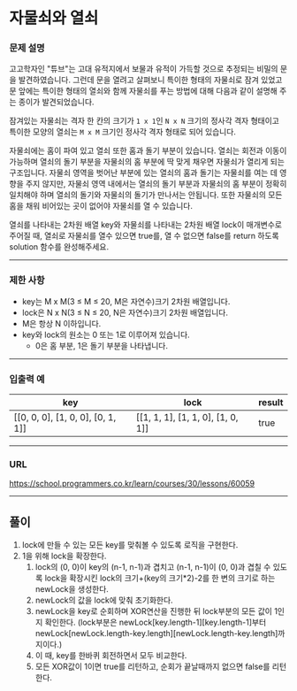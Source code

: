 # 자물쇠와 열쇠

### 문제 설명

고고학자인 "튜브"는 고대 유적지에서 보물과 유적이 가득할 것으로 추정되는 비밀의 문을 발견하였습니다. 그런데 문을 열려고 살펴보니 특이한 형태의 자물쇠로 잠겨 있었고 문 앞에는 특이한 형태의 열쇠와 함께 자물쇠를 푸는 방법에 대해 다음과 같이 설명해 주는 종이가 발견되었습니다.

잠겨있는 자물쇠는 격자 한 칸의 크기가 `1 x 1`인 `N x N` 크기의 정사각 격자 형태이고 특이한 모양의 열쇠는 `M x M` 크기인 정사각 격자 형태로 되어 있습니다.

자물쇠에는 홈이 파여 있고 열쇠 또한 홈과 돌기 부분이 있습니다. 열쇠는 회전과 이동이 가능하며 열쇠의 돌기 부분을 자물쇠의 홈 부분에 딱 맞게 채우면 자물쇠가 열리게 되는 구조입니다. 자물쇠 영역을 벗어난 부분에 있는 열쇠의 홈과 돌기는 자물쇠를 여는 데 영향을 주지 않지만, 자물쇠 영역 내에서는 열쇠의 돌기 부분과 자물쇠의 홈 부분이 정확히 일치해야 하며 열쇠의 돌기와 자물쇠의 돌기가 만나서는 안됩니다. 또한 자물쇠의 모든 홈을 채워 비어있는 곳이 없어야 자물쇠를 열 수 있습니다.

열쇠를 나타내는 2차원 배열 key와 자물쇠를 나타내는 2차원 배열 lock이 매개변수로 주어질 때, 열쇠로 자물쇠를 열수 있으면 true를, 열 수 없으면 false를 return 하도록 solution 함수를 완성해주세요.

-----------
### 제한 사항

- key는 M x M(3 ≤ M ≤ 20, M은 자연수)크기 2차원 배열입니다.
- lock은 N x N(3 ≤ N ≤ 20, N은 자연수)크기 2차원 배열입니다.
- M은 항상 N 이하입니다.
- key와 lock의 원소는 0 또는 1로 이루어져 있습니다.
  - 0은 홈 부분, 1은 돌기 부분을 나타냅니다.

-----------
### 입출력 예

| key                               | lock                              | result |
|-----------------------------------|-----------------------------------|--------|
| [[0, 0, 0], [1, 0, 0], [0, 1, 1]] | [[1, 1, 1], [1, 1, 0], [1, 0, 1]] | true   |

-----------
### URL

https://school.programmers.co.kr/learn/courses/30/lessons/60059

-----------
## 풀이
1. lock에 만들 수 있는 모든 key를 맞춰볼 수 있도록 로직을 구현한다.
2. 1을 위해 lock을 확장한다.
   1. lock의 (0, 0)이 key의 (n-1, n-1)과 겹치고 (n-1, n-1)이 (0, 0)과 겹칠 수 있도록 lock을 확장시킨 lock의 크기+(key의 크기*2)-2를 한 변의 크기로 하는 newLock을 생성한다.
   2. newLock의 값을 lock에 맞춰 초기화한다.
   3. newLock을 key로 순회하며 XOR연산을 진행한 뒤 lock부분의 모든 값이 1인지 확인한다. (lock부분은 newLock[key.length-1][key.length-1]부터 newLock[newLock.length-key.length][newLock.length-key.length]까지이다.)
   4. 이 때, key를 한바퀴 회전하면서 모두 비교한다.
   5. 모든 XOR값이 1이면 true를 리턴하고, 순회가 끝날때까지 없으면 false를 리턴한다.